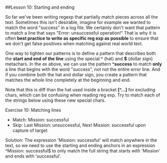 ##Lesson 10: Starting and ending   

So far we've been writing regexp that partially match pieces across all the text. Sometimes this isn't desirable, imagine for example we wanted to match the word "success" in a log file. We certainly don't want that pattern to match a line that says "Error: unsuccessful operation!" That is why it is often **best practice to write as specific reg exp as possible** to ensure that we don't get false positives when matching against real world text.

One way to tighten our patterns is to define a pattern that describes both the **start and end of the line** using the special **^** (hat) and **$** (dollar sign) metachars. In the ex above, we can use the pattern **^success** to match **only** a line that begins with the word "success", not not the entire error line. And if you combine both the hat and dollar sign, you create a pattern that matches the whole line completely at the beginning and end.

Note that this is diff than the hat used inside a bracket **[^...]** for excluding chars, which can be confusing when reading reg exp. Try to match each of the strings below using these new special chars.

Exercise 10: Matching lines
- Match: Mission: successful
- Skip: Last Mission: unsuccessful, Next Mission: successful upon capture of target

Solution: The expression 'Mission: successful' will match anywhere in the text, so we need to use the starting and ending anchors in an expression ^Mission: successful$ to only match the full string that starts with 'Mission' and ends with 'successful'.
